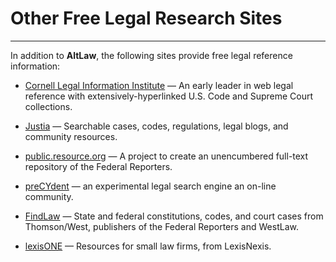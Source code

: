 # Other Free Legal Research Sites
---

In addition to **AltLaw**, the following sites provide free legal
reference information:

* [Cornell Legal Information Institute](http://www.law.cornell.edu/)
&mdash; An early leader in web legal reference with
extensively-hyperlinked U.S. Code and Supreme Court collections.

* [Justia](http://www.justia.com/) &mdash; Searchable cases, codes,
regulations, legal blogs, and community resources.

* [public.resource.org](http://bulk.resource.org/courts.gov/) &mdash;
A project to create an unencumbered full-text repository of the
Federal Reporters.

* [preCYdent](http://www.precydent.com/) &mdash; an experimental legal
search engine an on-line community.

* [FindLaw](http://www.findlaw.com/casecode/) &mdash; State and
federal constitutions, codes, and court cases from Thomson/West,
publishers of the Federal Reporters and WestLaw.

* [lexisONE](http://www.lexisone.com/) &mdash; Resources for small
law firms, from LexisNexis.

